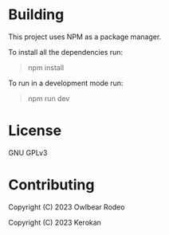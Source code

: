 # Building
This project uses NPM as a package manager.

To install all the dependencies run:

> npm install

To run in a development mode run:

> npm run dev

# License
GNU GPLv3

# Contributing
Copyright (C) 2023 Owlbear Rodeo

Copyright (C) 2023 Kerokan